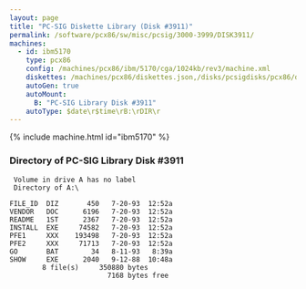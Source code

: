 ```yaml
---
layout: page
title: "PC-SIG Diskette Library (Disk #3911)"
permalink: /software/pcx86/sw/misc/pcsig/3000-3999/DISK3911/
machines:
  - id: ibm5170
    type: pcx86
    config: /machines/pcx86/ibm/5170/cga/1024kb/rev3/machine.xml
    diskettes: /machines/pcx86/diskettes.json,/disks/pcsigdisks/pcx86/diskettes.json
    autoGen: true
    autoMount:
      B: "PC-SIG Library Disk #3911"
    autoType: $date\r$time\rB:\rDIR\r
---
```


{% include machine.html id="ibm5170" %}

### Directory of PC-SIG Library Disk #3911

     Volume in drive A has no label
     Directory of A:\

    FILE_ID  DIZ       450   7-20-93  12:52a
    VENDOR   DOC      6196   7-20-93  12:52a
    README   1ST      2367   7-20-93  12:52a
    INSTALL  EXE     74582   7-20-93  12:52a
    PFE1     XXX    193498   7-20-93  12:52a
    PFE2     XXX     71713   7-20-93  12:52a
    GO       BAT        34   8-11-93   8:39a
    SHOW     EXE      2040   9-12-88  10:48a
            8 file(s)     350880 bytes
                            7168 bytes free
